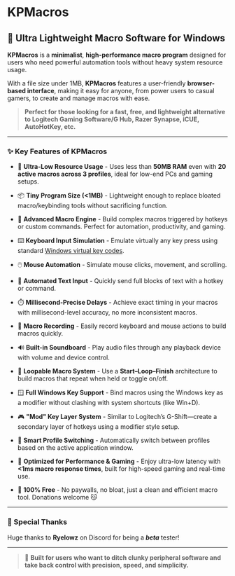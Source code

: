 # KPMacros

## 🔧 Ultra Lightweight Macro Software for Windows

**KPMacros** is a **minimalist**, **high-performance macro program** designed for users who need powerful automation tools without heavy system resource usage.

With a file size under 1MB, **KPMacros** features a user-friendly **browser-based interface**, making it easy for anyone, from power users to casual gamers, to create and manage macros with ease.

> **Perfect for those looking for a fast, free, and lightweight alternative to **Logitech Gaming Software/G Hub**, **Razer Synapse**, **iCUE**, **AutoHotKey**, etc.**

---

### ✨ Key Features of KPMacros

* 🚀 **Ultra-Low Resource Usage** -
  Uses less than **50MB RAM** even with **20 active macros across 3 profiles**, ideal for low-end PCs and gaming setups.

* 📦 **Tiny Program Size (<1MB)** -
  Lightweight enough to replace bloated macro/keybinding tools without sacrificing function.

* 🎯 **Advanced Macro Engine** -
  Build complex macros triggered by hotkeys or custom commands. Perfect for automation, productivity, and gaming.

* ⌨️ **Keyboard Input Simulation** -
  Emulate virtually any key press using standard [Windows virtual key codes](https://learn.microsoft.com/en-us/windows/win32/inputdev/virtual-key-codes).

* 🖱️ **Mouse Automation** -
  Simulate mouse clicks, movement, and scrolling.

* 📝 **Automated Text Input** -
  Quickly send full blocks of text with a hotkey or command.

* ⏱️ **Millisecond-Precise Delays** -
  Achieve exact timing in your macros with millisecond-level accuracy, no more inconsistent macros.
  
* 🔴 **Macro Recording** -
  Easily record keyboard and mouse actions to build macros quickly.

* 🔊 **Built-in Soundboard** -
  Play audio files through any playback device with volume and device control.

* 🔁 **Loopable Macro System** -
  Use a **Start–Loop–Finish** architecture to build macros that repeat when held or toggle on/off.

* 🪟 **Full Windows Key Support** -
  Bind macros using the Windows key as a modifier without clashing with system shortcuts (like Win+D).

* 🎮 **"Mod" Key Layer System** -
  Similar to Logitech’s G-Shift—create a secondary layer of hotkeys using a modifier style setup.

* 👤 **Smart Profile Switching** -
  Automatically switch between profiles based on the active application window.

* 🧠 **Optimized for Performance & Gaming** -
  Enjoy ultra-low latency with **<1ms macro response times**, built for high-speed gaming and real-time use.

* 💸 **100% Free** -
  No paywalls, no bloat, just a clean and efficient macro tool. Donations welcome 😽

---

### 🙏 Special Thanks

Huge thanks to **Ryelowz** on Discord for being a ***beta*** tester!

---

> 🧰 **Built for users who want to ditch clunky peripheral software and take back control with precision, speed, and simplicity.**
